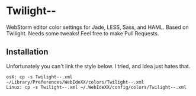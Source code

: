 Twilight--
==========

WebStorm editor color settings for Jade, LESS, Sass, and HAML. Based on Twilight. Needs some tweaks! Feel free to make Pull Requests.

Installation
----
Unfortunately you can't link the style below. I tried, and Idea just hates that.

    osX: cp -s Twilight--.xml ~/Library/Preferences/WebIdeXX/colors/Twilight--.xml
    Linux: cp -s Twilight--.xml ~/.WebIdeXX/config/colors/Twilight--.xml

